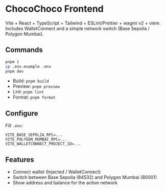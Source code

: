 # ChocoChoco Frontend

Vite + React + TypeScript + Tailwind + ESLint/Prettier + wagmi v2 + viem. Includes WalletConnect and a simple network switch (Base Sepolia / Polygon Mumbai).

## Commands

```bash
pnpm i
cp .env.example .env
pnpm dev
```

- Build: `pnpm build`
- Preview: `pnpm preview`
- Lint: `pnpm lint`
- Format: `pnpm format`

## Configure

Fill `.env`:

```
VITE_BASE_SEPOLIA_RPC=...
VITE_POLYGON_MUMBAI_RPC=...
VITE_WALLETCONNECT_PROJECT_ID=...
```

## Features

- Connect wallet (Injected / WalletConnect)
- Switch between Base Sepolia (84532) and Polygon Mumbai (80001)
- Show address and balance for the active network
